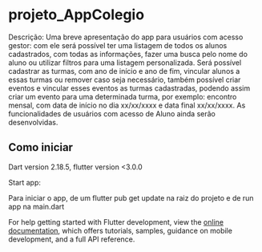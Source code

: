 # projeto_AppColegio

Descrição:
Uma breve apresentação do app para usuários com acesso gestor: com ele será possível ter uma listagem de todos os alunos cadastrados, com todas as informações, fazer uma busca pelo nome do aluno ou utilizar filtros para uma listagem personalizada.
Será possível cadastrar as turmas, com ano de início e ano de fim, vincular alunos a essas turmas ou remover caso seja necessário, também possível criar eventos e vincular esses eventos as turmas cadastradas, podendo assim criar um evento para uma determinada turma, por exemplo: encontro mensal, com data de início no dia xx/xx/xxxx e data final xx/xx/xxxx.
As funcionalidades de usuários com acesso de Aluno ainda serão desenvolvidas.


## Como iniciar

Dart version 2.18.5, flutter version <3.0.0

Start app:

Para iniciar o app, de um flutter pub get update na raiz do projeto e de run app na main.dart

For help getting started with Flutter development, view the
[online documentation](https://docs.flutter.dev/), which offers tutorials,
samples, guidance on mobile development, and a full API reference.
